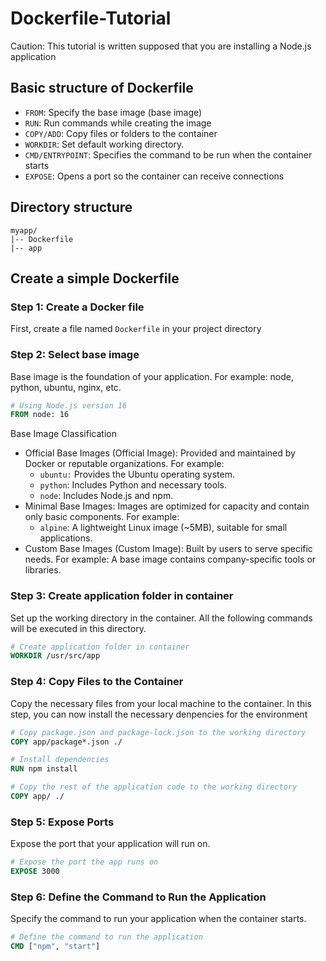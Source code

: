 # Dockerfile-Tutorial

Caution: This tutorial is written supposed that you are installing a Node.js application 

## Basic structure of Dockerfile

- ```FROM```: Specify the base image (base image)
- ```RUN```: Run commands while creating the image
- ```COPY/ADD```: Copy files or folders to the container
- ```WORKDIR```: Set default working directory.
- ```CMD/ENTRYPOINT```: Specifies the command to be run when the container starts
- ```EXPOSE```: Opens a port so the container can receive connections

## Directory structure
```
myapp/
|-- Dockerfile
|-- app
```

## Create a simple Dockerfile

### Step 1: Create a Docker file

First, create a file named ```Dockerfile``` in your project directory

### Step 2: Select base image

Base image is the foundation of your application. For example: node, python, ubuntu, nginx, etc.

```dockerfile
# Using Node.js version 16
FROM node: 16
```
Base Image Classification
- Official Base Images (Official Image): Provided and maintained by Docker or reputable organizations. For example:
	+ ```ubuntu:``` Provides the Ubuntu operating system.
	+ ```python```: Includes Python and necessary tools.
	+ ```node```: Includes Node.js and npm.
- Minimal Base Images: Images are optimized for capacity and contain only basic components. For example:
	+ ```alpine```: A lightweight Linux image (~5MB), suitable for small applications.
- Custom Base Images (Custom Image): Built by users to serve specific needs. For example: A base image contains company-specific tools or libraries.

### Step 3: Create application folder in container

Set up the working directory in the container. All the following commands will be executed in this directory.

```dockerfile
# Create application folder in container
WORKDIR /usr/src/app
```

### Step 4: Copy Files to the Container

Copy the necessary files from your local machine to the container. In this step, you can now install the necessary denpencies for the environment

```dockerfile
# Copy package.json and package-lock.json to the working directory
COPY app/package*.json ./

# Install dependencies
RUN npm install

# Copy the rest of the application code to the working directory
COPY app/ ./
```

### Step 5: Expose Ports

Expose the port that your application will run on.

```dockerfile
# Expose the port the app runs on
EXPOSE 3000
```

### Step 6: Define the Command to Run the Application

Specify the command to run your application when the container starts.

```dockerfile
# Define the command to run the application
CMD ["npm", "start"]
```
